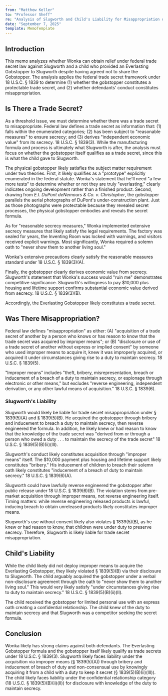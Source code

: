 ```yaml
---
from: "Matthew Keller"
to: "Professor Sheff"
re: "Analysis of Slugworth and Child's Liability for Misappropriation of Trade Secrets under Federal Law"
date: "September 7, 2025"
template: MemoTemplate
---
```


## Introduction

This memo analyzes whether Wonka can obtain relief under federal trade secret law against Slugworth and a child who provided an Everlasting Gobstopper to Slugworth despite having agreed not to share the Gobstopper. The analysis applies the federal trade secret framework under 18 U.S.C. § 1839 to determine (1) whether the gobstopper constitutes a protectable trade secret, and (2) whether defendants' conduct constitutes misappropriation.

## Is There a Trade Secret?

As a threshold issue, we must determine whether there was a trade secret to misappropriate. Federal law defines a trade secret as information that: (1) falls within the enumerated categories; (2) has been subject to "reasonable measures" to ensure secrecy; and (3) derives "independent economic value" from its secrecy. 18 U.S.C. § 1839(3). While the manufacturing formula and process is ultimately what Slugworth is after, the analysis must focus on whether the gobstopper itself qualifies as a trade secret, since this is what the child gave to Slugworth.

The physical gobstopper likely satisfies the subject matter requirement under two theories. First, it likely qualifies as a "prototype" explicitly enumerated in the federal statute. Wonka's statement that he'll need "a few more tests" to determine whether or not they are truly "everlasting," clearly indicates ongoing development rather than a finished product. Second, drawing from *E.I. DuPont deNemours & Co. v. Christopher*, the gobstopper parallels the aerial photographs of DuPont's under-construction plant. Just as those photographs were protectable because they revealed secret processes, the physical gobstopper embodies and reveals the secret formula. 

As for "reasonable secrecy measures," Wonka implemented extensive secrecy measures that likely satisfy the legal requirements. The factory was sealed for years, the Inventing Room was locked with warnings, and visitors received explicit warnings. Most significantly, Wonka required a solemn oath to "never show them to another living soul."

Wonka's extensive precautions clearly satisfy the reasonable measures standard under 18 U.S.C. § 1839(3)(A).

Finally, the gobstopper clearly derives economic value from secrecy. Slugworth's statement that Wonka's success would "ruin me" demonstrates competitive significance. Slugworth's willingness to pay $10,000 plus housing and lifetime support confirms substantial economic value derived from secrecy. 18 U.S.C. § 1839(3)(B).

Accordingly, the Everlasting Gobstopper likely constitutes a trade secret.

## Was There Misappropriation? 

Federal law defines "misappropriation" as either: (A) "acquisition of a trade secret of another by a person who knows or has reason to know that the trade secret was acquired by improper means"; or (B) "disclosure or use of a trade secret of another without express or implied consent" by someone who used improper means to acquire it, knew it was improperly acquired, or acquired it under circumstances giving rise to a duty to maintain secrecy. 18 U.S.C. § 1839(5).

"Improper means" includes "theft, bribery, misrepresentation, breach or inducement of a breach of a duty to maintain secrecy, or espionage through electronic or other means," but excludes "reverse engineering, independent derivation, or any other lawful means of acquisition." 18 U.S.C. § 1839(6).

### Slugworth's Liability

Slugworth would likely be liable for trade secret misappropriation under § 1839(5)(A) and § 1839(5)(B). He acquired the gobstopper through bribery and inducement to breach a duty to maintain secrecy, then reverse engineered the formula. In addition, he likely knew or had reason to know that the knowledge of the trade secret was "derived from or through a person who owed a duty . . . to maintain the secrecy of the trade secret" 18 U.S.C. § 1839(5)(B)(ii)(III).

Slugworth's conduct likely constitutes acquisition through "improper means" itself. The $10,000 payment plus housing and lifetime support likely constitutes "bribery." His inducement of children to breach their solemn oath likely constitutes "inducement of a breach of duty to maintain secrecy." 18 U.S.C. § 1839(6)(A).

Slugworth could have lawfully reverse engineered the gobstopper after public release under 18 U.S.C. § 1839(6)(B). The violation stems from pre-market acquisition through improper means, not reverse engineering itself. Timing matters: while reverse engineering released products is lawful, inducing breach to obtain unreleased products likely constitutes improper means.

Slugworth's use without consent likely also violates § 1839(5)(B), as he knew or had reason to know, that children were under duty to preserve secrecy. Therefore, Slugworth is likely liable for trade secret misappropriation.

## Child's Liability

While the child likely did not deploy improper means to acquire the Everlasting Gobstopper, they likely violated § 1839(5)(B) via their disclosure to Slugworth. The child arguably acquired the gobstopper under a verbal non-disclosure agreement through the oath to "never show them to another living soul." This would very likely satisfy "under circumstances giving rise to duty to maintain secrecy." 18 U.S.C. § 1839(5)(B)(ii)(II).

The child received the gobstopper for limited personal use with an express oath creating a confidential relationship. The child knew of the duty to maintain secrecy and that Slugworth was a competitor seeking the secret formula.

## Conclusion

Wonka likely has strong claims against both defendants. The Everlasting Gobstopper formula and the gobstopper itself likely qualify as trade secrets under 18 U.S.C. § 1839(3). Slugworth likely faces liability under the acquisition via improper means (§ 1839(5)(A)) through bribery and inducement of breach of duty and non-consensual use by knowingly acquiring it from a child with a duty to keep it secret (§ 1839(5)(B)(ii)(III)). The child likely faces liability under the confidential relationship category (18 U.S.C. § 1839(5)(B)(ii)(II)) for disclosure with knowledge of the duty to maintain secrecy.
